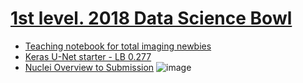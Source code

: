 # [1st level. 2018 Data Science Bowl](https://www.kaggle.com/c/data-science-bowl-2018)
- [Teaching notebook for total imaging newbies](https://www.kaggle.com/stkbailey/teaching-notebook-for-total-imaging-newbies)
- [Keras U-Net starter - LB 0.277](https://www.kaggle.com/keegil/keras-u-net-starter-lb-0-277)
- [Nuclei Overview to Submission](https://www.kaggle.com/kmader/nuclei-overview-to-submission)
![image](https://user-images.githubusercontent.com/85726134/153299397-146035a0-8684-4023-8a53-8b2b99eab5ba.png)
